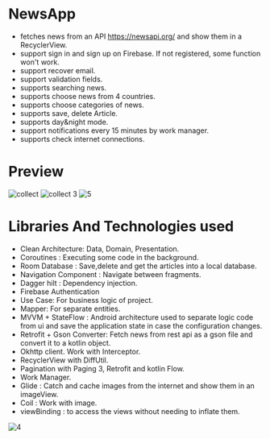 ﻿# NewsApp
- fetches news from an API https://newsapi.org/ and show them in a RecyclerView.
- support sign in and sign up on Firebase. If not registered, some function won't work.
- support recover email.
- support validation fields.
- supports searching news.
- supports choose news from 4 countries.
- supports choose categories of news.
- supports save, delete Article.
- supports day&night mode.
- support notifications every 15 minutes by work manager.
- supports check internet connections.

# Preview
![collect](https://user-images.githubusercontent.com/108537240/213318988-72368091-3a0c-4b4a-bbaa-6ed5ac82d9c9.jpg)
![collect 3](https://user-images.githubusercontent.com/108537240/214073396-fea7bbda-b595-4e53-8f16-392327809db1.jpg)
![5](https://user-images.githubusercontent.com/108537240/187301558-16fbb29f-9603-466e-825d-c6ae428f28f4.jpg)

# Libraries And Technologies used
- Clean Architecture: Data, Domain, Presentation.
- Coroutines : Executing some code in the background.
- Room Database : Save,delete and get the articles into a local database.
- Navigation Component : Navigate between fragments.
- Dagger hilt : Dependency injection.
- Firebase Authentication 
- Use Case: For business logic of project.
- Mapper: For separate entities.
- MVVM + StateFlow : Android architecture used to separate logic code from ui and save the
  application state in case the configuration changes.
- Retrofit + Gson Converter: Fetch news from rest api as a gson file and convert it to a kotlin
  object.
- Okhttp client. Work with Interceptor.
- RecyclerView with DiffUtil.
- Pagination with Paging 3, Retrofit and kotlin Flow.
- Work Manager.
- Glide : Catch and cache images from the internet and show them in an imageView.
- Coil : Work with image.
- viewBinding : to access the views without needing to inflate them.

![4](https://user-images.githubusercontent.com/108537240/218298056-4f011f01-1603-4e95-9fa1-013ec5c601a6.jpg)

